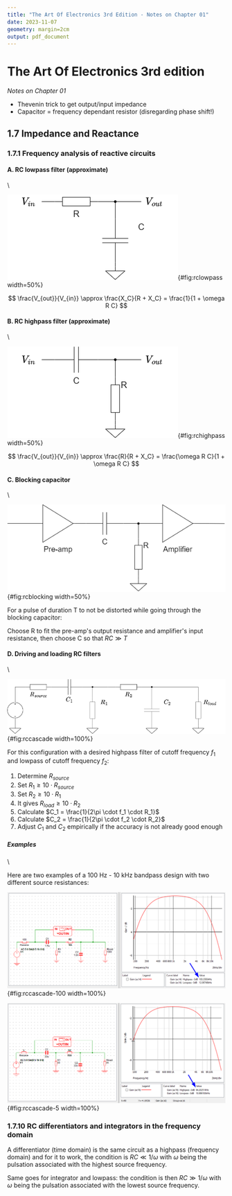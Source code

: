```yaml
---
title: "The Art Of Electronics 3rd Edition - Notes on Chapter 01"
date: 2023-11-07
geometry: margin=2cm
output: pdf_document
---
```


# The Art Of Electronics 3rd edition
*Notes on Chapter 01*

* Thevenin trick to get output/input impedance
* Capacitor = frequency dependant resistor (disregarding phase shift!)

## 1.7 Impedance and Reactance
### 1.7.1 Frequency analysis of reactive circuits

#### A. RC lowpass filter (approximate)
\ 

![RC passive lowpass filter](figure_1.90.png){#fig:rclowpass width=50%}

$$
\frac{V_{out}}{V_{in}} \approx \frac{X_C}{R + X_C} = \frac{1}{1 + \omega R C}
$$

#### B. RC highpass filter (approximate)
\ 

![RC passive highpass filter](figure_1.92.png){#fig:rchighpass width=50%}

$$
\frac{V_{out}}{V_{in}} \approx \frac{R}{R + X_C} = \frac{\omega R C}{1 + \omega R C}
$$

#### C. Blocking capacitor
\ 

![Blocking capacitor](figure_1.93.png){#fig:rcblocking width=50%}

For a pulse of duration T to not be distorted while going through the blocking
capacitor:

Choose R to fit the pre-amp's output resistance and amplifier's input
resistance, then choose C so that $RC \gg T$

#### D. Driving and loading RC filters
\ 

![Cascading RC filters](exercise_1.24.png){#fig:rccascade width=100%}

For this configuration with a desired highpass filter of cutoff frequency $f_1$
and lowpass of cutoff frequency $f_2$:

1. Determine $R_{source}$
1. Set $R_1 \ge 10 \cdot R_{source}$
1. Set $R_2 \ge 10 \cdot R_1$
1. It gives $R_{load} \ge 10 \cdot R_2$
1. Calculate $C_1 = \frac{1}{2\pi \cdot f_1 \cdot R_1}$
1. Calculate $C_2 = \frac{1}{2\pi \cdot f_2 \cdot R_2}$
1. Adjust $C_1$ and $C_2$ empirically if the accuracy is not already good enough

##### Examples
\ 

Here are two examples of a 100 Hz - 10 kHz bandpass design with two different
source resistances:

![Cascading RC filters with $100 \Omega$ source](exercise_1.24-100R-source.png){#fig:rccascade-100 width=100%}

![Cascading RC filters with $5 \Omega$ source](exercise_1.24-5R-source.png){#fig:rccascade-5 width=100%}

### 1.7.10 RC differentiators and integrators in the frequency domain

A differentiator (time domain) is the same circuit as a highpass (frequency
domain) and for it to work, the condition is $RC \ll 1/\omega$ with $\omega$
being the pulsation associated with the highest source frequency.

Same goes for integrator and lowpass: the condition is then $RC \gg 1/\omega$
with $\omega$ being the pulsation associated with the lowest source frequency.